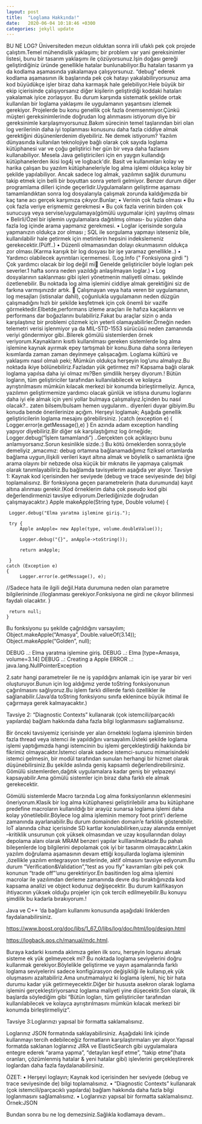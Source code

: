 ```yaml
---
layout: post
title:  "Loglama Hakkında!"
date:   2020-06-04 10:18:46 +0300
categories: jekyll update
---
```


BU NE LOG? 
Üniversiteden mezun olduktan sonra irili ufaklı pek çok projede çalıştım.Temel mühendislik yaklaşımı; bir problem var yani gereksinimler listesi, bunu bir tasarım yaklaşımı ile çözüyorsunuz.İşin doğası gereği geliştirdiğiniz üründe genellikle hatalar bunlunabiliyor.Bu hataları tasarım ya da kodlama aşamasında yakalamaya çalışyorsunuz. “debug” ederek kodlama aşamasının ilk başlarında pek çok hatayı yakalabiliryorsunuz ama kod büyüdükçe işler biraz daha karmaşık hale gelebiliyor.Hele büyük bir ekip içierisinde çalışıyorsanız diğer kişilerin geliştirdiği koddaki hataları yakalamak iyice zorlaşıyor. Bu durum karşında sistematik şekilde ortak kullanılan bir loglama yaklaşımı ile uygulamanın yaşantısını izlemek gerekiyor.
Projelerde bu konu genellik çok fazla önemsenmiyor.Çünkü müşteri gereksinimlerinde doğrudan log alınmasını istiyorum diye bir gereksinimle karşılaşmıyorsunuz.Bakım sürecinin temel taşlarından biri olan log verilerinin daha iyi toplanması konusunu daha fazla ciddiye almak gerektiğini düşünenlerdenim diyebiliriz. 
Ne demek istiyorum? Yazılım dünyasında kullanılan teknolojiye bağlı olarak çok sayıda loglama kütüphanesi var ve çoğu geliştirici her gün bir veya daha fazlasını kullanabiliyor. Mesela Java geliştiricileri için en yaygın kullandığı kütüphanelerden ikisi log4j ve logback'dir. Basit ve kullanımları kolay ve harika çalışan bu yazılım kütüphaneleriyle log alma işlemi oldukça kolay bir şekilde yapılabiliyor. Ancak sadece log almak, yazılımın sağlık durumunu takip etmek için belli bir boyuttan sonra yeterli gelmiyor. Benzer durum diğer programlama dilleri içinde geçerlidir.Uygulamaların geliştirme aşaması tamamlandıktan sonra log dosyalarıyla çalışmak zorunda kaldığımızda bir kaç tane acı gerçek karşımıza çıkıyor.Bunlar;
•	Verinin çok fazla olması 
•	Bu çok fazla veriye erişmemiz gerekmesi
•	Bu çok fazla verinin birden çok sunucuya veya servise/uygulamaya(gömülü uygumalar için) yayılmış olması
•	Belirli/Özel bir işlemin uygulamalara dağıtılmış olması- bu yüzden daha fazla log içinde arama yapmanız gerekmesi.
•	Loglar içerisinde sorgula yapmanızın oldukça zor olması ; SQL ile sorgulama yapmayı isteseniz bile, kullanılabilir hale getirmek için metinlerin hepsini indekslemeniz gerekecektir.(Püff..)
•	Düzenli olmamasından dolayı okunmasının oldukça zor olması.(Karma karışık bir log dosyası bir işe yaramaz genellikle..)
•	Yardımcı olabilecek ayrıntıları içermemesi. (Log.Info (" Fonksiyona girdi ") Çok yardımcı olacak bir log değil mi Genelde geliştiriciler böyle logları pek severler.1 hafta sonra neden yazıldığı anlaşılmayan loglar.)
•	Log dosyalarının saklanması gibi işleri yönetmenin maliyetli olması.
şeklinde özetlenebilir. Bu noktada log alma işlemini ciddiye almak gerektiğini siz de farkına varmışınızdır artık. 
Çalışmayan veya hata veren bir uygulamanın, log mesajları (istisnalar dahil), çoğunlukla uygulamanın neden düzgün çalışmadığını hızlı bir şekilde keşfetmek için çok önemli bir vazife görmektedir.Elbetde,performans izleme araçları ile hafıza kaçaklarını ve performans dar boğazlarını bulabiliriz.Fakat bu araçlar sizin o anda karşılaştınız bir problemi çözmek için yeterli olamayabilirler.Örneğin neden telemetri verisi işlenmiyor ya da MIL-STD-1553 sürücüsü neden zamanında veriyi göndermiyor gibi..Bilerek gömülü sistemlerden örnek veriyorum.Kaynakların kısıtlı kullanılması gereken sistemlerde log alma işlemine kaynak ayırmak epey tartışmalı bir konu.Buna daha sonra ilerleyen kısımlarda zaman zaman deyinmeye çalışacağım. 
Loglama kültürü ve yaklaşımı nasıl olmalı peki;
Mümkün oldukça herşeyin log’unu almalıyız.Bu noktada ikiye bölünebiliriz.Fazladan yük getirmez mi? Kapsama bağlı olarak loglama yapılsa daha iyi olmaz mı?Ben şimdilik herşey diyorum.! 
Bütün logların, tüm geliştiriciler tarafından kullanılabilecek ve kolayca ayrıştırılmasını mümkün kılacak merkezi bir konumda birleştirmeliyiz. Ayrıca, yazılımın geliştirmemize yardımcı olacak günlük ve istisna durumu loglarını daha iyi ele almak için yeni yollar bulmaya çalışmalıyız.İçinden bu nasıl olacak?.. zaten bilsem/bulsam hemen uygularım.. diyenleri duyar gibiyim.Bu konuda bende önerilerinize açığım. 
Herşeyi loglamak; Aşağıda genellik geliştiricilerin loglama mesajını görebilirsiniz.
}catch (exception e)
{
	Logger.error(e.getMessage(),e)
}
En azında adam exception handling yapıyor diyebiliriz.Bir diğer sık karşılaştığımız log örneğide;
Logger.debug(“İşlem tamamlandı”) ..Gerçekten çok açıklayıcı bunu anlamıyorsanız.Sorun kesinlikle sizde.:)
Bu kötü örneklerden sonra;şöyle demeliyiz ,amacımız: debug ortamına bağlanamadığımız fiziksel ortamlarda bağlama uygun,ilişkili verileri kayıt altına almak ve böylelik o samanlıkta iğne arama olayını bir nebzede olsa küçük bir mıknatıs ile yapmaya çalışmak olarak tanımlayabiliriz.Bu bağlamda tavisyelerim aşağıda yer alıyor.
Tavsiye 1: Kaynak kod içerisinden her seviyede (debug ve trace seviyesinde de) bilgi toplamalısınız.
Bir fonksiyona geçen parametrelerin (hata durumunda) kayıt altına alınması gerekir.(Kod örneklerim daha çok pseudo kod gibi değerlendirmenizi tavsiye ediyorum.Derlediğinizde doğrudan çalışmayacaktır.)
Apple makeApple(String type, Double volume) {
   	 
   	 Logger.debug("Elma yaratma işlemine giriş.");
   	 
   	 try {
   		 Apple anApple= new Apple(type, volume.doubleValue());
   		 
   		 Logger.debug("{}", anApple->toString());
   		 
   		 return anApple;
   		 
   	 } 
	catch (Exception e) 
	{	
   		 Logger.error(e.getMessage(), e);
//Sadece hata ile ilgili değil.Hata durumuna neden olan parametre bilgilerininde //loglanması gerekiyor.Fonksiyona ne girdi ne çıkıyor bilinmesi faydalı olacaktır.
   	}
   	 
   	 return null;
    }

Bu fonksiyonu şu şekilde çağrıldığını varsayılım;
Object.makeApple(“Amasya”, Double.valueOf(3.14));
Object.makeApple(“Golden”, null);

DEBUG ..: Elma yaratma işlemine giriş.
DEBUG ..: Elma [type=Amasya, volume=3.14] 
DEBUG ..: Creating a Apple
ERROR ..: java.lang.NullPointerException
    
2.satır hangi parametreler ile ne iş yapıldığını anlamak için işe yarar bir veri oluşturuyor.Bunun için log aldığımız yerde toString fonksiyonunun çağırılmasını sağlıyoruz.Bu işlem farklı dillerde farklı özellikler ile sağlanabilir.(Java’da toString fonksiyonu sınıfa eklenince büyük ihtimal ile çağırmaya gerek kalmayacaktır.)

Tavsiye 2: “Diagnostic Contexts” kullanarak (çok istemcili/parçacıklı yapılarda) bağlam hakkında daha fazla bilgi loglanmasını sağlamalısınız.

Bir önceki tavsiyemiz içerisinde yer alan örnekteki loglama işleminin birden fazla thread veya istemci ile yapıldığını varsayalım.Üsteki şekilde loglama işlemi yaptığımızda hangi istemcinin bu işlemi gerçekleştirdiği hakkında bir fikrimiz olmayacaktır.İstemci olarak sadece istemci-sunucu mimarisindeki istemci gelmesin, bir modül tarafından sunulan herhangi bir hizmet olarak düşünebilirsiniz.Bu şekilde aslında geniş kapsamlı değerlendirebilirsiniz. Gömülü sistemlerden,dağıtık uygulamalara kadar geniş bir yelpazeyi kapsayabilir.Ama gömülü sistemler için biraz daha farklı ele almak gerekecektir.

Gömülü sistemlerde Macro tarzında Log alma fonksiyonlarının eklenmesini öneriyorum.Klasik bir log alma kütüphanesi geliştirilebilir ama bu kütüphane predefine macroların kullanıldığı bir arayüz sunarsa loglama işlemi daha kolay yönetilebilir.Böylece log alma işleminin memory foot print’i derleme zamanında ayarlanabilir.Bu durum domainden domain’e farklılık gösterebilir. IoT alanında cihaz içerisinde SD kartlar konulabilirken,uzay alanında emniyet –kritiklik unsurunun çok yüksek olmasından ve uzay koşullarından dolayı depolama alanı olarak MRAM benzeri yapılar kulllanılmaktadır.Bu pahalı bileşenlerde log bilgilerini depolamak çok iyi bir tasarım olmayacaktır.Lakin yazılım doğrulama aşamasının devam ettiği koşullarda loglama işleminin ,özellikle yazılım entegrasyon testlerinde, aktif olmasını tavsiye ediyorum.Bu durum “Verification&Validation”,”test as you fly” kavramları gibi pek çok konunun “trade off”’unu gerektiriyor.En basitinden log alma işlemini macrolar ile yazılımdan derleme zamanında devre dışı bıraktığınızda kod kapsama analizi ve object kodunuz değişecektir. Bu durum kalifikasyon ihtiyacının yüksek olduğu projeler için çok tercih edilmeyebilir.Bu konuyu şimdilik bu kadarla bırakıyorum.!

Java ve C++ ‘da bağlam kullanımı konusunda aşağıdaki linklerden faydalanabilirsiniz.

https://www.boost.org/doc/libs/1_67_0/libs/log/doc/html/log/design.html

https://logback.qos.ch/manual/mdc.html.

Buraya kadarki kısımda aklımıza gelen ilk soru, herşeyin logunu alırsak sisteme ek yük gelmeyecek mi? Bu noktada loglama seviyelerini doğru kullanmak gerekiyor.Böylelikle geliştirme ve yayın aşamalarında farklı loglama seviyelerini sadece konfigürasyon değişikliği ile kullanıp,ek yük oluşmasını azaltabiliriz.Ama unutmamalıyız ki  loglama işlemi, hiç bir hata durumu kadar yük getirmeyecektir.Diğer bir hususta asekron olarak loglama işlemini gerçekleştiriyorsanız loglama maliyeti yine düşecektir.Son olarak, ilk başlarda söylediğim gibi “Bütün logları, tüm geliştiriciler tarafından kullanılabilecek ve kolayca ayrıştırılmasını mümkün kılacak merkezi bir konumda birleştirmeliyiz”.

Tavsiye 3:Loglarınızı yapısal bir formatta saklamalısınız.

Loglarınız JSON formatında saklayabilirsiniz. Aşağıdaki link içinde kullanmayı tercih edebileceğiz formatların karşılaştırmaları yer alıyor.Yapısal formatda saklanan loglarınız JIRA ve ElasticSearch gibi uygulamalara entegre ederek “arama yapma”, “detayları keşif etme”, “takip etme”(hata oranları, çözümlenmiş hatalar & yeni hatalar gibi) işlevlerini gerçekleştirerek loglardan daha fazla faydalanabilirsiniz.

ÖZET:
•	Herşeyi loglayın; Kaynak kod içerisinden her seviyede (debug ve trace seviyesinde de) bilgi toplamalısınız. 
•	“Diagnostic Contexts” kullanarak (çok istemcili/parçacıklı yapılarda) bağlam hakkında daha fazla bilgi loglanmasını sağlamalısınız.
•	Loglarınızı yapısal bir formatta saklamalısınız. Örnek:JSON

Bundan sonra bu ne log demezsiniz.Sağlıkla kodlamaya devam..
